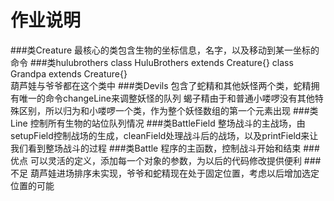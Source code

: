 
# 作业说明
###类Creature
    最核心的类包含生物的坐标信息，名字，以及移动到某一坐标的命令
###类hulubrothers
    class HuluBrothers extends Creature{}
    class Grandpa extends Creature{}    
    葫芦娃与爷爷都在这个类中
###类Devils
    包含了蛇精和其他妖怪两个类，蛇精拥有唯一的命令changeLine来调整妖怪的队列
    蝎子精由于和普通小喽啰没有其他特殊区别，所以归为和小喽啰一个类，作为整个妖怪数组的第一个元素出现
###类Line
    控制所有生物的站位队列情况
###类BattleField
    整场战斗的主战场，由setupField控制战场的生成，cleanField处理战斗后的战场，以及printField来让我们看到整场战斗的过程
###类Battle
    程序的主函数，控制战斗开始和结束
###优点
    可以灵活的定义，添加每一个对象的参数，为以后的代码修改提供便利
###不足
    葫芦娃进场排序未实现，爷爷和蛇精现在处于固定位置，考虑以后增加选定位置的可能
